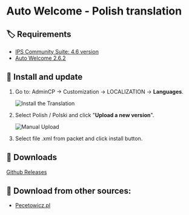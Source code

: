 # Auto Welcome - Polish translation

## 🏷️ Requirements

- [IPS Community Suite: 4.6 version](https://invisioncommunity.com/)
- [Auto Welcome 2.6.2](https://invisioncommunity.com/files/file/7449-auto-welcome/)

## 🧰 Install and update

1. Go to: AdminCP -> Customization -> LOCALIZATION -> **Languages**.

   ![Install the Translation](https://files.axendev.net/github/lang/acpLang.png)
2. Select Polish / Polski and click "**Upload a new version**".

   ![Manual Upload](https://files.axendev.net/github/lang/uploadNewVersion.png)
3. Select file .xml from packet and click install button.

## 🔗 Downloads
[Github Releases](//github.com/PawelCode/ips-lang-polish-autowelcome/releases)

## 🔌 Download from other sources:
- [Pecetowicz.pl](https://www.pecetowicz.pl/topic/spolszczenie-auto-welcome-invision-commnity-94539/)
